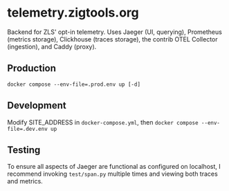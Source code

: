 # telemetry.zigtools.org

Backend for ZLS' opt-in telemetry. Uses Jaeger (UI, querying), Prometheus (metrics storage), Clickhouse (traces storage), the contrib OTEL Collector (ingestion), and Caddy (proxy).

## Production

`docker compose --env-file=.prod.env up [-d]`

## Development

Modify SITE_ADDRESS in `docker-compose.yml`, then `docker compose --env-file=.dev.env up`

## Testing

To ensure all aspects of Jaeger are functional as configured on localhost, I recommend invoking `test/span.py` multiple times and viewing both traces and metrics.
